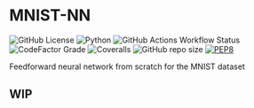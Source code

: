 # MNIST-NN

![GitHub License](https://img.shields.io/github/license/njbabani/MNIST-NN?logo=apache&style=flat-square)
![Python](https://img.shields.io/badge/python-3.11+-blue.svg?logo=python&style=flat-square&logoColor=white)
![GitHub Actions Workflow Status](https://img.shields.io/github/actions/workflow/status/njbabani/MNIST-NN/.github%2Fworkflows%2Fpython-package-conda.yml?logo=github&style=flat-square)
![CodeFactor Grade](https://img.shields.io/codefactor/grade/github/njbabani/MNIST-NN?logo=codefactor&logoColor=white&style=flat-square)
![Coveralls](https://img.shields.io/coverallsCoverage/github/njbabani/MNIST-NN?logo=coveralls&style=flat-square)
![GitHub repo size](https://img.shields.io/github/repo-size/njbabani/MNIST-NN?style=flat-square)
[![PEP8](https://img.shields.io/badge/code%20style-PEP%208-orange?style=flat-square)](https://www.python.org/dev/peps/pep-0008/)

Feedforward neural network from scratch for the MNIST dataset

## WIP
